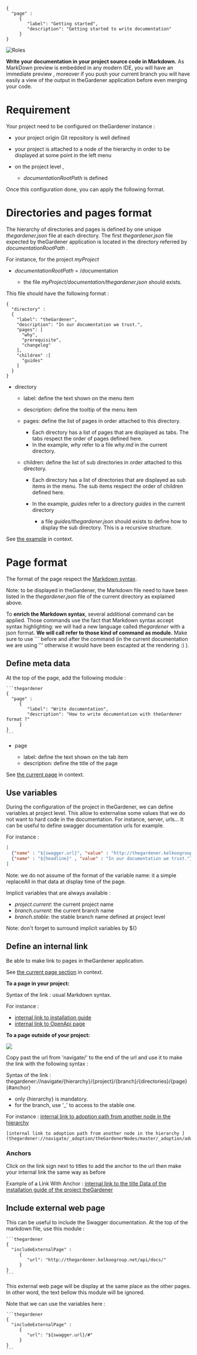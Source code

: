 ```thegardener
{
  "page" :
     {
        "label": "Getting started",
        "description": "Getting started to write documentation"
     }
}
```

![Roles](../assets/images/theGardener_role_writer.png)

**Write your documentation in your project source code in Markdown.** As MarkDown preview is embedded in any modern IDE, you will have an immediate preview , moreover if you push your current branch you will have easily a view of the output in theGardener application before even merging your code.


# Requirement


Your project need to be configured on theGardener instance : 

 - your project origin Git repository is well defined
 - your project is attached to a node of the hierarchy in order to be displayed at some point in the left menu
 - on the project level ,
 
   -  _documentationRootPath_ is defined 
 
Once this configuration done, you can apply the following format.

# Directories and pages format 

The hierarchy of directories and pages is defined by one unique _thegardener.json_ file at each directory. 
The first _thegardener.json_ file expected by theGardener application is located in the directory referred by _documentationRootPath_ . 

For instance, for the project _myProject_

-  _documentationRootPath_ = /documentation

   - the file _myProject/documentation/thegardener.json_ should exists.

This file should have the following format :

```
{
  "directory" :
  {
    "label": "theGardener",
    "description": "In our documentation we trust.",
    "pages": [
      "why",
      "prerequisite",
      "changelog"
    ],
    "children" :[
      "guides"
    ]
  }
}
```

- directory

   - label: define the text shown on the menu item
   - description: define the tooltip of the menu item
   - pages: define the list of pages in order attached to this directory. 
   
      - Each directory has a list of pages that are displayed as tabs. The tabs respect the order of pages defined here.
      - In the example, _why_ refer to a file _why.md_ in the current directory.
      
   - children: define the list of sub directories in order attached to this directory.  
      
      - Each directory has a list of directories that are displayed as sub items in the menu. The sub items respect the order of children defined here.
      - In the example, _guides_ refer to a directory _guides_ in the current directory
      
         - a file _guides/thegardener.json_ should exists to define how to display the sub directory. This is a recursive structure.

See [the example](https://github.com/KelkooGroup/theGardener/blob/master/documentation/thegardener.json) in context.


# Page format 

The format of the page respect the [Markdown syntax](https://guides.github.com/features/mastering-markdown/).

Note: to be displayed in theGardener, the Markdown file need to have been listed in the _thegardener.json_ file of the current directory as explained above. 

To **enrich the Markdown syntax**, several additional command can be applied. Those commands use the fact that Markdown syntax accept syntax highlighting: we will had a new language called _thegardener_ with a json format. **We will call refer to those kind of command as module.** Make sure to use ``` before and after the command  (in the current documentation we are using ''' otherwise it would have been escapted at the rendering :) ). 


## Define meta data

At the top of the page, add the following module :
  
````
```thegardener
{
  "page" :
     {
        "label": "Write documentation",
        "description": "How to write documentation with theGardener format ?"
     }
}
```
```` 

- page

   - label: define the text shown on the tab item
   - description: define the title of the page
 

See [the current page](https://github.com/KelkooGroup/theGardener/blob/master/documentation/Write/Basics.md) in context.


## Use variables

During the configuration of the project in theGardener, we can define variables at project level. This allow to externalise some values that we do not want to hard code in the documentation. For instance, server, urls... 
It can be useful to define swagger documentation urls for example.

For instance :
```json
[
  {"name" : "${swagger.url}", "value" : "http://thegardener.kelkoogroup.net/api/docs/"},
  {"name" : "${headline}" , "value" : "In our documentation we trust."}
]
```

Note: we do not assume of the format of the variable name: it a simple replaceAll in that data at display time of the page.

Implicit variables that are always available :

- *project.current*: the current project name
- *branch.current*: the current branch name
- *branch.stable*: the stable branch name defined at project level

Note: don't forget to surround implicit variables by ${}



## Define an internal link 

Be able to make link to pages in theGardener application.

See [the current page section](https://github.com/KelkooGroup/theGardener/blob/master/documentation/Write/Basics.md) in context.


**To a page in your project:**

Syntax of the link : usual Markdown syntax.

For instance :
- [internal link to installation guide](../Install.md)  
- [internal link to OpenApi page](./OpenApi.md)  


**To a page outside of your project:**

![](../assets/images/theGardener_role_writer_make_internal_link_01.png)

Copy past the url from 'navigate/' to the end of the url and use it to make the link with the following syntax :

Syntax of the link : thegardener://navigate/{hierarchy}/{project}/{branch}/{directories}/{page}{#anchor}

- only {hierarchy} is mandatory.
- for the branch, use '_' to access to the stable one.

For instance :
[internal link to adoption path from another node in the hierarchy ](thegardener://navigate/_adoption/theGardenerNodes/master/_adoption/adoption)

````
[internal link to adoption path from another node in the hierarchy ](thegardener://navigate/_adoption/theGardenerNodes/master/_adoption/adoption)
````

### Anchors 

Click on the link sign next to titles to add the anchor to the url then make your internal link the same way as before

Example of a Link With Anchor : 
[internal link to the title Data of the installation guide of the project theGardener](thegardener://path=theGardener>master>_guides_/install#data)

## Include external web page

This can be useful to include the Swagger documentation. At the top of the markdown file, use this module :

````
```thegardener
{
  "includeExternalPage" : 
     {
        "url": "http://thegardener.kelkoogroup.net/api/docs/"
     }
}
```
````
 
This external web page will be display at the same place as the other pages. In other word, the text bellow this module will be ignored.  
  
Note that we can use the variables here :

````
```thegardener
{
  "includeExternalPage" : 
     {
        "url": "${swagger.url}/#"
     }
}
```
````

